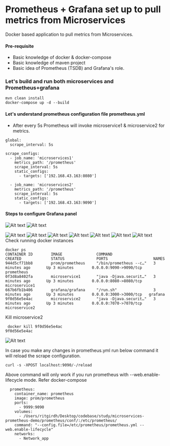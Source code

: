 # Prometheus + Grafana set up to pull metrics from Microservices
Docker based application to pull metrics from Microservices.

#### Pre-requisite
* Basic knowledge of docker & docker-compose
* Basic knowledge of maven project
* Basic idea of Prometheus (TSDB) and Grafana's role.


### Let's build and run both microservices and Prometheus+grafana

```aidl
mvn clean install
docker-compose up -d --build
```

#### Let's understand prometheus configuration file prometheus.yml

* After every 5s Prometheus will invoke microservice1 & microservice2 for metrics.
```aidl
global:
  scrape_interval: 5s

scrape_configs:
  - job_name: 'microservices1'
    metrics_path: '/prometheus'
    scrape_interval: 5s
    static_configs:
      - targets: ['192.168.43.163:8080']

  - job_name: 'microservices2'
    metrics_path: '/prometheus'
    scrape_interval: 5s
    static_configs:
      - targets: ['192.168.43.163:9090']
```

#### Steps to configure Grafana panel
![Alt text](images/prometheus-metric-cursor-select-up.png?raw=true "Select prometheus Up Metric")
![Alt text](images/prometheus-metric-cursor-select-up-result.png?raw=true "After Selection - showing 2 microservices")

![Alt text](images/grafana-homepage.png?raw=true "Access Grafana")
![Alt text](images/grafana-add-datasource.png?raw=true "Access Grafana - Configure Data source")
![Alt text](images/new-panel.png?raw=true "Create new panel")
![Alt text](images/select-guage.png?raw=true "Select guage")
![Alt text](images/Define-name.png?raw=true "Define name")
![Alt text](images/configure-query.png?raw=true "Configure query")
![Alt text](images/microservices.png?raw=true "Show running microservices")
Check running docker instances
```aidl
docker ps
CONTAINER ID        IMAGE               COMMAND                  CREATED             STATUS              PORTS                    NAMES
944d5cf71bb8        prom/prometheus     "/bin/prometheus --c…"   3 minutes ago       Up 3 minutes        0.0.0.0:9090->9090/tcp   prometheus
0f3d8a8402fa        microservice1       "java -Djava.securit…"   3 minutes ago       Up 3 minutes        0.0.0.0:8080->8080/tcp   microservice1
667b6fb1b406        grafana/grafana     "/run.sh"                3 minutes ago       Up 3 minutes        0.0.0.0:3000->3000/tcp   grafana
9f0d56e5e4ac        microservice2       "java -Djava.securit…"   3 minutes ago       Up 3 minutes        0.0.0.0:7070->7070/tcp   microservice2
```
Kill microservice2
```aidl
 docker kill 9f0d56e5e4ac
9f0d56e5e4ac
```
![Alt text](images/microservice2-show-down.png?raw=true "Show microservices up and down both microservices")


In case you make any changes in prometheus.yml run below command it will reload the scrape configuration. 
```aidl
curl -s -XPOST localhost:9090/-/reload
```
Above command will only work if you run prometheus with --web.enable-lifecycle mode. Refer docker-compose
```aidl
  prometheus:
    container_name: prometheus
    image: prom/prometheus
    ports:
      - 9999:9090
    volumes:
      - /Users/ritgirdh/Desktop/codebase/study/microservices-prometheus-demo/prometheus/conf/:/etc/prometheus/
    command: "--config.file=/etc/prometheus/prometheus.yml --web.enable-lifecycle"
    networks:
      - Network_app
```       
